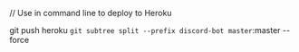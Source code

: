 // Use in command line to deploy to Heroku

git push heroku `git subtree split --prefix discord-bot master`:master --force
